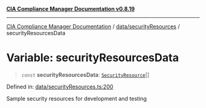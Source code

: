 [**CIA Compliance Manager Documentation v0.8.19**](../../../README.md)

***

[CIA Compliance Manager Documentation](../../../modules.md) / [data/securityResources](../README.md) / securityResourcesData

# Variable: securityResourcesData

> `const` **securityResourcesData**: [`SecurityResource`](../../../services/interfaces/SecurityResource.md)[]

Defined in: [data/securityResources.ts:200](https://github.com/Hack23/cia-compliance-manager/blob/8a17389ebf0d2a027875b835eec814811b99abcc/src/data/securityResources.ts#L200)

Sample security resources for development and testing
